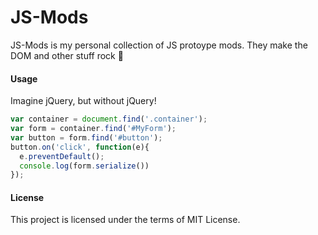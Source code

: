 JS-Mods
=======
JS-Mods is my personal collection of JS protoype mods. They make the DOM and other stuff rock :metal:

#### Usage
Imagine jQuery, but without jQuery!
```js
var container = document.find('.container');
var form = container.find('#MyForm');
var button = form.find('#button');
button.on('click', function(e){
  e.preventDefault();
  console.log(form.serialize())
});
```

#### License
This project is licensed under the terms of MIT License.